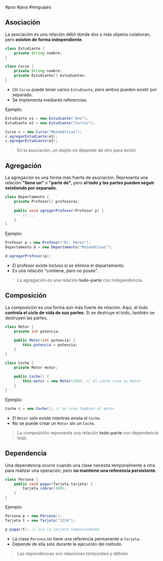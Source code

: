 #poo #java #lenguajes

## Asociación

La asociación es una relación débil donde dos o más objetos colaboran, pero **existen de forma independiente**.

```java
class Estudiante {
    private String nombre;
}

class Curso {
    private String nombre;
    private Estudiante[] estudiantes;
}
```

- Un `Curso` puede tener varios `Estudiante`, pero ambos pueden existir por separado.
- Se implementa mediante referencias.

Ejemplo:

```java
Estudiante e1 = new Estudiante("Ana");
Estudiante e2 = new Estudiante("Carlos");

Curso c = new Curso("Matemáticas");
c.agregarEstudiante(e1);
c.agregarEstudiante(e2);
```

> En la asociación, un objeto no depende de otro para existir.

## Agregación

La agregación es una forma más fuerte de asociación. Representa una relación **"tiene un"** o **"parte de"**, pero **el todo y las partes pueden seguir existiendo por separado**.

```java
class Departamento {
    private Profesor[] profesores;
    
    public void agregarProfesor(Profesor p) {
        // ...
    }
}
```

Ejemplo:

```java
Profesor p = new Profesor("Dr. Pérez");
Departamento d = new Departamento("Matemáticas");

d.agregarProfesor(p);
```

- El profesor existe incluso si se elimina el departamento.
- Es una relación "contiene, pero no posee".

> La agregación es una relación **todo-parte** con independencia.

## Composición

La composición es una forma aún más fuerte de relación. Aquí, el todo **controla el ciclo de vida de sus partes**. Si se destruye el todo, también se destruyen las partes.

```java
class Motor {
    private int potencia;
    
    public Motor(int potencia) {
        this.potencia = potencia;
    }
}

class Coche {
    private Motor motor;
    
    public Coche() {
        this.motor = new Motor(150); // el coche crea su motor
    }
}
```

Ejemplo:

```java
Coche c = new Coche(); // se crea también el motor
```

- El `Motor` solo existe mientras exista el `Coche`.
- No se puede crear un `Motor` sin un `Coche`.

> La composición representa una relación **todo-parte** con dependencia total.

## Dependencia

Una dependencia ocurre cuando una clase necesita temporalmente a otra para realizar una operación, pero **no mantiene una referencia persistente**.

```java
class Persona {
    public void pagar(Tarjeta tarjeta) {
        tarjeta.cobrar(100);
    }
}
```

Ejemplo:

```java
Persona p = new Persona();
Tarjeta t = new Tarjeta("1234");

p.pagar(t); // usa la tarjeta temporalmente
```

- La clase `Persona` no tiene una referencia permanente a `Tarjeta`.
- Depende de ella solo durante la ejecución del método.

> Las dependencias son relaciones temporales y débiles.